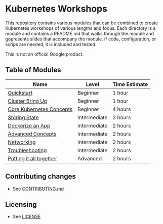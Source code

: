 # Kubernetes Workshops

This repository contains various modules that can be combined to
create Kubernetes workshops of various lengths and focus. Each
directory is a module and contains a README.md that walks through the
module and gopresents slides that accompany the module. If code,
configuration, or scrips are needed, it is included and tested.

This is not an official Google product.

## Table of Modules

Name | Level | Time Estimate
-|-|-
[Quickstart](quickstart) | Beginner | 1 hour
[Cluster Bring Up](bring-up) | Beginner | 1 hour
[Core Kubernetes Concepts](core-concepts) | Beginner | 4 hours
[Storing State](state) | Intermediate | 2 hours
[Dockerize an App](dockerize) | Intermediate | 2 hours
[Advanced Concepts](advanced) | Intermediate | 2 hours
[Networking](networking) | Intermediate | 2 hours
[Troubleshooting](troubleshooting) | Intermediate | 2 hours
[Putting it all together](combine) | Advanced | 2 hours

## Contributing changes

* See [CONTRIBUTING.md](CONTRIBUTING.md)

## Licensing

* See [LICENSE](LICENSE)
